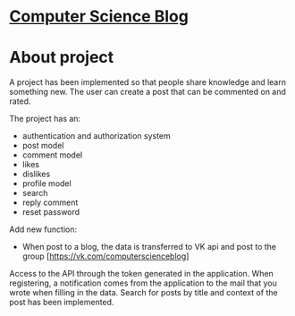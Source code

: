 [Computer Science Blog](http://www.khanze.com)
=====================

About project
=====================
A project has been implemented so that people share knowledge and learn something new. The user can create a post that can be commented on and rated.

The project has an:
+ authentication and authorization system
+ post model
+ comment model
+ likes
+ dislikes
+ profile model
+ search
+ reply comment
+ reset password

Add new function:
+ When post to a blog, the data is transferred to VK api and post to the group [https://vk.com/computerscienceblog]



Access to the API through the token generated in the application. When registering, a notification comes from the application to the mail that you wrote when filling in the data. Search for posts by title and context of the post has been implemented.